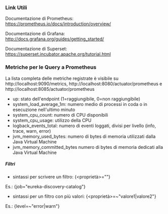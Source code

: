 ### Link Utili

Documentazione di Prometheus: https://prometheus.io/docs/introduction/overview/

Documentazione di Grafana: http://docs.grafana.org/guides/getting_started/

Documentazione di Superset: https://superset.incubator.apache.org/tutorial.html

### Metriche per le Query a Prometheus

La lista completa delle metriche registrate è visibile su http://localhost:9090/metrics, http://localhost:8080/actuator/prometheus e http://localhost:8085/actuator/prometheus


* up: stato dell'endpoint (1=raggiungibile, 0=non raggiungibile)
* system_load_average_1m: numero medio di processi in coda o in esecuzione nell'ultimo minuto
* system_cpu_count: numero di CPU disponibili
* system_cpu_usage: utilizzo della CPU
* logback_events_total: numero di eventi loggati, divisi per livello (info, trace, warn, error)
* jvm_memory_used_bytes: numero di bytes di memoria utilizzati dalla Java Virtual Machine
* jvm_memory_committed_bytes numero di bytes di memoria dedicati alla Java Virtual Machine

##### Filtri
* sintassi per scrivere un filtro: {<proprietà>=""}

Es.: {job="eureka-discovery-catalog"}

* sintassi per un filtro con più valori: {<proprietà>=~"valore1|valore2"}

Es.: {level=~"error|warn"}
